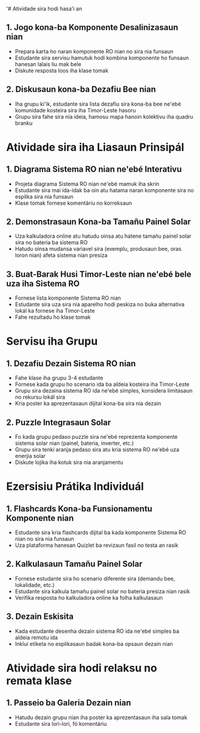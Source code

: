 '# Atividade sira hodi hasa'i an

## 1. Jogo kona-ba Komponente Desalinizasaun nian

- Prepara karta ho naran komponente RO nian no sira nia funsaun
- Estudante sira servisu hamutuk hodi kombina komponente ho funsaun hanesan lalais liu mak bele
- Diskute resposta loos iha klase tomak

## 2. Diskusaun kona-ba Dezafiu Bee nian

- Iha grupu ki'ik, estudante sira lista dezafiu sira kona-ba bee ne'ebé komunidade kosteira sira iha Timor-Leste hasoru
- Grupu sira fahe sira nia ideia, hamosu mapa hanoin kolektivu iha quadru branku

# Atividade sira iha Liasaun Prinsipál

## 1. Diagrama Sistema RO nian ne'ebé Interativu

- Projeta diagrama Sistema RO nian ne'ebé mamuk iha skrin
- Estudante sira mai ida-idak ba oin atu hatama naran komponente sira no esplika sira nia funsaun
- Klase tomak fornese komentáriu no korreksaun

## 2. Demonstrasaun Kona-ba Tamañu Painel Solar

- Uza kalkuladora online atu hatudu oinsa atu hatene tamañu painel solar sira no bateria ba sistema RO
- Hatudu oinsa mudansa variavel sira (exemplu, produsaun bee, oras loron nian) afeta sistema nian presiza

## 3. Buat-Barak Husi Timor-Leste nian ne'ebé bele uza iha Sistema RO

- Fornese lista komponente Sistema RO nian
- Estudante sira uza sira nia aparelho hodi peskiza no buka alternativa lokál ka fornese iha Timor-Leste
- Fahe rezultadu ho klase tomak

# Servisu iha Grupu

## 1. Dezafiu Dezain Sistema RO nian

- Fahe klase iha grupu 3-4 estudante
- Fornese kada grupu ho scenario ida ba aldeia kosteira iha Timor-Leste
- Grupu sira dezaina sistema RO ida ne'ebé simples, konsidera limitasaun no rekursu lokál sira
- Kria poster ka aprezentasaun dijital kona-ba sira nia dezain

## 2. Puzzle Integrasaun Solar

- Fo kada grupu pedaso puzzle sira ne'ebé reprezenta komponente sistema solar nian (painel, bateria, inverter, etc.)
- Grupu sira tenki aranja pedaso sira atu kria sistema RO ne'ebé uza enerjia solar
- Diskute lojika iha kotuk sira nia aranjamentu

# Ezersisiu Prátika Individuál

## 1. Flashcards Kona-ba Funsionamentu Komponente nian

- Estudante sira kria flashcards dijital ba kada komponente Sistema RO nian no sira nia funsaun
- Uza plataforma hanesan Quizlet ba revizaun fasil no testa an rasik

## 2. Kalkulasaun Tamañu Painel Solar

- Fornese estudante sira ho scenario diferente sira (demandu bee, lokalidade, etc.)
- Estudante sira kalkula tamañu painel solar no bateria presiza nian rasik
- Verifika resposta ho kalkuladora online ka folha kalkulasaun

## 3. Dezain Eskisita

- Kada estudante desenha dezain sistema RO ida ne'ebé simples ba aldeia remotu ida
- Inklui etiketa no esplikasaun badak kona-ba opsaun dezain nian

# Atividade sira hodi relaksu no remata klase

## 1. Passeio ba Galeria Dezain nian

- Hatudu dezain grupu nian iha poster ka aprezentasaun iha sala tomak
- Estudante sira lori-lori, fó komentáriu